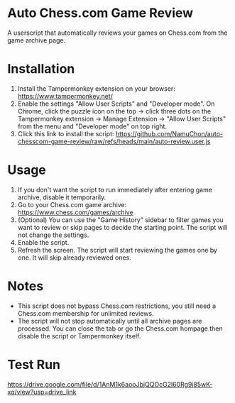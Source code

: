 # Auto Chess.com Game Review

A userscript that automatically reviews your games on Chess.com from the game archive page.

# Installation

1. Install the Tampermonkey extension on your browser: https://www.tampermonkey.net/
2. Enable the settings "Allow User Scripts" and "Developer mode". On Chrome, click the puzzle icon on the top -> click three dots on the Tampermonkey extension -> Manage Extension -> "Allow User Scripts" from the menu and "Developer mode" on top right.
3. Click this link to install the script: https://github.com/NamuChon/auto-chesscom-game-review/raw/refs/heads/main/auto-review.user.js

# Usage

1. If you don't want the script to run immediately after entering game archive, disable it temporarily.
2. Go to your Chess.com game archive: https://www.chess.com/games/archive
3. (Optional) You can use the "Game History" sidebar to filter games you want to review or skip pages to decide the starting point. The script will not change the settings.
4. Enable the script.
5. Refresh the screen. The script will start reviewing the games one by one. It will skip already reviewed ones.

# Notes

- This script does not bypass Chess.com restrictions, you still need a Chess.com membership for unlimited reviews.
- The script will not stop automatically until all archive pages are processed. You can close the tab or go the Chess.com hompage then disable the script or Tampermonkey itself.

# Test Run
https://drive.google.com/file/d/1AnM1k6aooJbjQQOcG2l60Rg9j85wK-xq/view?usp=drive_link
